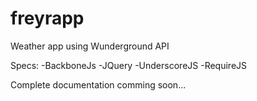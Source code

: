 freyrapp
========

Weather app using Wunderground API

Specs:
-BackboneJs
-JQuery
-UnderscoreJS
-RequireJS

Complete documentation comming soon...

